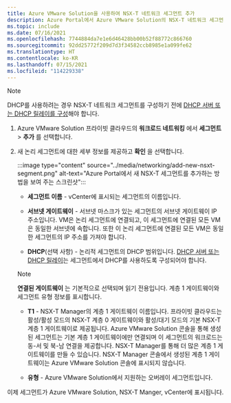 ```yaml
---
title: Azure VMware Solution을 사용하여 NSX-T 네트워크 세그먼트 추가
description: Azure Portal에서 Azure VMware Solution의 NSX-T 네트워크 세그먼트를 추가하는 단계입니다.
ms.topic: include
ms.date: 07/16/2021
ms.openlocfilehash: 7744884da7e1e6d46428bb00b52f88772c866760
ms.sourcegitcommit: 92dd25772f209d7d3f34582ccb8985e1a099fe62
ms.translationtype: HT
ms.contentlocale: ko-KR
ms.lasthandoff: 07/15/2021
ms.locfileid: "114229338"
---
```

<!-- Used in configure-dhcp-azure-vmware-solution.md and tutorial-nsx-t-network-segment.md -->


>[!NOTE]
>DHCP를 사용하려는 경우 NSX-T 네트워크 세그먼트를 구성하기 전에 [DHCP 서버 또는 DHCP 릴레이를 구성](../configure-dhcp-azure-vmware-solution.md)해야 합니다. 

1. Azure VMware Solution 프라이빗 클라우드의 **워크로드 네트워킹** 에서 **세그먼트** > **추가** 를 선택합니다. 

2. 새 논리 세그먼트에 대한 세부 정보를 제공하고 **확인** 을 선택합니다.

   :::image type="content" source="../media/networking/add-new-nsxt-segment.png" alt-text="Azure Portal에서 새 NSX-T 세그먼트를 추가하는 방법을 보여 주는 스크린샷":::

   - **세그먼트 이름** - vCenter에 표시되는 세그먼트의 이름입니다.

   - **서브넷 게이트웨이** - 서브넷 마스크가 있는 세그먼트의 서브넷 게이트웨이 IP 주소입니다. VM은 논리 세그먼트에 연결되고, 이 세그먼트에 연결된 모든 VM은 동일한 서브넷에 속합니다.  또한 이 논리 세그먼트에 연결된 모든 VM은 동일한 세그먼트의 IP 주소를 가져야 합니다.

   - **DHCP**(선택 사항) - 논리적 세그먼트의 DHCP 범위입니다. [ DHCP 서버 또는 DHCP 릴레이](../configure-dhcp-azure-vmware-solution.md)는 세그먼트에서 DHCP를 사용하도록 구성되어야 합니다.  

   >[!NOTE]
   >**연결된 게이트웨이** 는 기본적으로 선택되며 읽기 전용입니다.  계층 1 게이트웨이와 세그먼트 유형 정보를 표시합니다. 
   >
   >- **T1** - NSX-T Manager의 계층 1 게이트웨이 이름입니다. 프라이빗 클라우드는 활성/활성 모드의 NSX-T 계층 0 게이트웨이와 활성/대기 모드의 기본 NSX-T 계층 1 게이트웨이로 제공됩니다.  Azure VMware Solution 콘솔을 통해 생성된 세그먼트는 기본 계층 1 게이트웨이에만 연결되며 이 세그먼트의 워크로드는 동-서 및 북-남 연결을 제공합니다. NSX-T Manager를 통해 더 많은 계층 1 게이트웨이를 만들 수 있습니다. NSX-T Manager 콘솔에서 생성된 계층 1 게이트웨이는 Azure VMware Solution 콘솔에 표시되지 않습니다. 
   >
   >- **유형** - Azure VMware Solution에서 지원하는 오버레이 세그먼트입니다.

이제 세그먼트가 Azure VMware Solution, NSX-T Manger, vCenter에 표시됩니다.